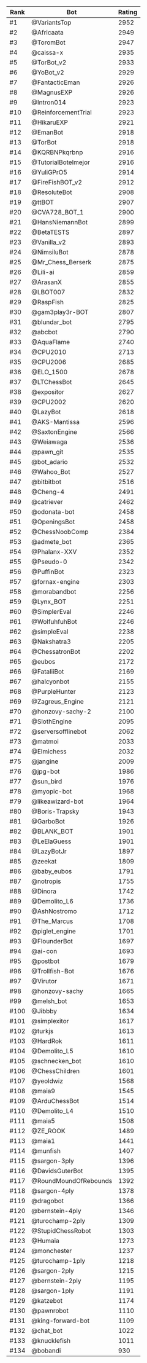 Rank|Bot|Rating
---|---|---
#1|@VariantsTop|2952
#2|@Africaata|2949
#3|@ToromBot|2947
#4|@caissa-x|2935
#5|@TorBot_v2|2933
#6|@YoBot_v2|2929
#7|@FantacticEman|2926
#8|@MagnusEXP|2926
#9|@Intron014|2923
#10|@ReinforcementTrial|2923
#11|@HikaruEXP|2921
#12|@EmanBot|2918
#13|@TorBot|2918
#14|@KQRBNPkqrbnp|2916
#15|@TutorialBotelmejor|2916
#16|@YuliGPrO5|2914
#17|@FireFishBOT_v2|2912
#18|@ResoluteBot|2908
#19|@ttBOT|2907
#20|@CVA728_BOT_1|2900
#21|@HansNiemannBot|2899
#22|@BetaTESTS|2897
#23|@Vanilla_v2|2893
#24|@NimsiluBot|2878
#25|@Mr_Chess_Berserk|2875
#26|@Lili-ai|2859
#27|@ArasanX|2855
#28|@LBOT007|2832
#29|@RaspFish|2825
#30|@gam3play3r-BOT|2807
#31|@blundar_bot|2795
#32|@abcbot|2790
#33|@AquaFlame|2740
#34|@CPU2010|2713
#35|@CPU2006|2685
#36|@ELO_1500|2678
#37|@LTChessBot|2645
#38|@expositor|2627
#39|@CPU2002|2620
#40|@LazyBot|2618
#41|@AKS-Mantissa|2596
#42|@SaxtonEngine|2566
#43|@Weiawaga|2536
#44|@pawn_git|2535
#45|@bot_adario|2532
#46|@Wahoo_Bot|2527
#47|@bitbitbot|2516
#48|@Cheng-4|2491
#49|@catriever|2462
#50|@odonata-bot|2458
#51|@OpeningsBot|2458
#52|@ChessNoobComp|2384
#53|@admete_bot|2365
#54|@Phalanx-XXV|2352
#55|@Pseudo-0|2342
#56|@PuffinBot|2323
#57|@fornax-engine|2303
#58|@morabandbot|2256
#59|@Lynx_BOT|2251
#60|@SimplerEval|2246
#61|@WolfuhfuhBot|2246
#62|@simpleEval|2238
#63|@Nakshatra3|2205
#64|@ChessatronBot|2202
#65|@eubos|2172
#66|@FataliiBot|2169
#67|@halcyonbot|2155
#68|@PurpleHunter|2123
#69|@Zagreus_Engine|2121
#70|@honzovy-sachy-2|2100
#71|@SlothEngine|2095
#72|@serversofflinebot|2062
#73|@matmoi|2033
#74|@Elmichess|2032
#75|@jangine|2009
#76|@jpg-bot|1986
#77|@sun_bird|1976
#78|@myopic-bot|1968
#79|@likeawizard-bot|1964
#80|@Boris-Trapsky|1943
#81|@GarboBot|1926
#82|@BLANK_BOT|1901
#83|@LeElaGuess|1901
#84|@LazyBotJr|1897
#85|@zeekat|1809
#86|@baby_eubos|1791
#87|@notropis|1755
#88|@Dinora|1742
#89|@Demolito_L6|1736
#90|@AshNostromo|1712
#91|@The_Marcus|1708
#92|@piglet_engine|1701
#93|@FlounderBot|1697
#94|@ai-con|1693
#95|@postbot|1679
#96|@Trollfish-Bot|1676
#97|@Virutor|1671
#98|@honzovy-sachy|1665
#99|@melsh_bot|1653
#100|@Jibbby|1634
#101|@simplexitor|1617
#102|@turkjs|1613
#103|@HardRok|1611
#104|@Demolito_L5|1610
#105|@schnecken_bot|1610
#106|@ChessChildren|1601
#107|@yeoldwiz|1568
#108|@maia9|1545
#109|@ArduChessBot|1514
#110|@Demolito_L4|1510
#111|@maia5|1508
#112|@ZE_ROOK|1489
#113|@maia1|1441
#114|@munfish|1407
#115|@sargon-3ply|1396
#116|@DavidsGuterBot|1395
#117|@RoundMoundOfRebounds|1392
#118|@sargon-4ply|1378
#119|@dragobot|1366
#120|@bernstein-4ply|1346
#121|@turochamp-2ply|1309
#122|@StupidChessRobot|1303
#123|@Humaia|1273
#124|@monchester|1237
#125|@turochamp-1ply|1218
#126|@sargon-2ply|1215
#127|@bernstein-2ply|1195
#128|@sargon-1ply|1191
#129|@katzebot|1174
#130|@pawnrobot|1110
#131|@king-forward-bot|1109
#132|@chat_bot|1022
#133|@knucklefish|1011
#134|@bobandi|930
